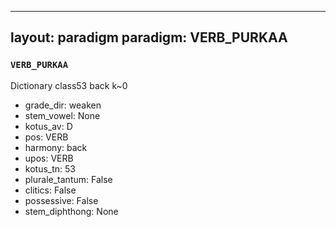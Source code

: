 
---
layout: paradigm
paradigm: VERB_PURKAA
---
### ` VERB_PURKAA `

Dictionary class53 back k~0
* grade_dir: weaken
* stem_vowel: None
* kotus_av: D
* pos: VERB
* harmony: back
* upos: VERB
* kotus_tn: 53
* plurale_tantum: False
* clitics: False
* possessive: False
* stem_diphthong: None
